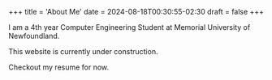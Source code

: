 +++
title = 'About Me'
date = 2024-08-18T00:30:55-02:30
draft = false
+++

I am a 4th year Computer Engineering Student at Memorial University of Newfoundland.

This website is currently under construction.

Checkout my resume for now.

